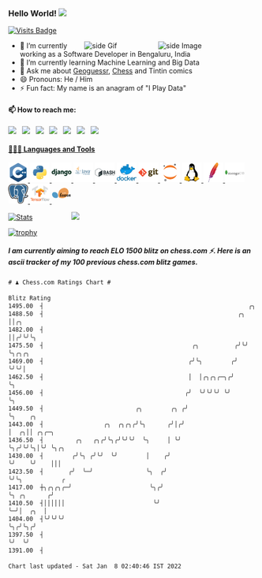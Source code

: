   ### Hello World!  <img src="https://github.com/sciencepal/sciencepal/blob/master/assets/Hi.gif" width="29px">
  [![Visits Badge](https://badges.pufler.dev/visits/sciencepal/sciencepal)](https://badges.pufler.dev/visits/sciencepal/sciencepal)
  
<img src="https://github.com/sciencepal/sciencepal/blob/master/assets/life_balance.gif" alt="side Image" align="right" width="200" height="auto" />
<a href="https://ko-fi.com/sciencepal"> <img src="https://media3.giphy.com/media/ZEB6yFbLnhyQf7g3hn/giphy.gif" alt="side Gif" align="right" width="150" height="auto"/> </a>
  
  - 🔭 I’m currently working as a Software Developer in Bengaluru, India
  - 🌱 I’m currently learning Machine Learning and Big Data
  - 💬 Ask me about [Geoguessr](https://youtu.be/9XFyngt1dk0?t=1268), [Chess](https://www.chess.com/member/sciencepal) and Tintin comics
  - 😄 Pronouns: He / Him
  - ⚡ Fun fact: My name is an anagram of "I Play Data"
  
  #### 📫 How to reach me:
  
  [<img src="https://upload.wikimedia.org/wikipedia/commons/8/83/Steam_icon_logo.svg" width="3.5%"/>](https://steamcommunity.com/id/mongocds/)  &nbsp; [<img src="https://github.com/sciencepal/sciencepal/blob/master/assets/discord-round.svg" width="3.5%"/>](https://discord.gg/MnUUbHe)  &nbsp; [<img src="https://img.icons8.com/color/48/000000/twitter.png" width="3.5%"/>](https://twitter.com/sciencepal)  &nbsp; [<img src="https://img.icons8.com/color/48/000000/linkedin.png" width="3.5%"/>](https://www.linkedin.com/in/adityapal1/)  &nbsp; [<img src="https://img.icons8.com/fluent/48/000000/facebook-new.png" width="3.5%"/>](https://www.facebook.com/sciencepal/)  &nbsp; [<img src="https://img.icons8.com/fluent/48/000000/instagram-new.png" width="3.5%"/>](https://www.instagram.com/aditya_sciencepal/)  &nbsp; <a href="mailto:aditya.pal.science@gmail.com"> <img src="https://img.icons8.com/fluent/48/000000/gmail.png" width="3.5%"/>
  
  #### 👨🏻‍💻 Languages and Tools <br />
  <code><img height="40" src="https://raw.githubusercontent.com/github/explore/80688e429a7d4ef2fca1e82350fe8e3517d3494d/topics/cpp/cpp.png"></code>
  <code><img height="40" src="https://raw.githubusercontent.com/github/explore/80688e429a7d4ef2fca1e82350fe8e3517d3494d/topics/python/python.png"></code>
  <code><img height="40" src="https://raw.githubusercontent.com/github/explore/80688e429a7d4ef2fca1e82350fe8e3517d3494d/topics/django/django.png"></code>
  <code><img height="40" src="https://raw.githubusercontent.com/github/explore/80688e429a7d4ef2fca1e82350fe8e3517d3494d/topics/java/java.png"></code>
  <code><img height="40" src="https://raw.githubusercontent.com/github/explore/80688e429a7d4ef2fca1e82350fe8e3517d3494d/topics/bash/bash.png"></code>
  <code><img height="40" src="https://raw.githubusercontent.com/github/explore/80688e429a7d4ef2fca1e82350fe8e3517d3494d/topics/docker/docker.png"></code>
  <code><img height="40" src="https://raw.githubusercontent.com/github/explore/80688e429a7d4ef2fca1e82350fe8e3517d3494d/topics/git/git.png"></code>
  <code><img height="40" src="https://raw.githubusercontent.com/github/explore/80688e429a7d4ef2fca1e82350fe8e3517d3494d/topics/jupyter-notebook/jupyter-notebook.png"></code>
  <code><img height="40" src="https://raw.githubusercontent.com/github/explore/80688e429a7d4ef2fca1e82350fe8e3517d3494d/topics/linux/linux.png"></code>
  <code><img height="40" src="https://raw.githubusercontent.com/github/explore/80688e429a7d4ef2fca1e82350fe8e3517d3494d/topics/maven/maven.png"></code>
  <code><img height="40" src="https://raw.githubusercontent.com/github/explore/80688e429a7d4ef2fca1e82350fe8e3517d3494d/topics/mongodb/mongodb.png"></code>
  <code><img height="40" src="https://raw.githubusercontent.com/github/explore/80688e429a7d4ef2fca1e82350fe8e3517d3494d/topics/postgresql/postgresql.png"></code>
  <code><img height="40" src="https://raw.githubusercontent.com/github/explore/80688e429a7d4ef2fca1e82350fe8e3517d3494d/topics/tensorflow/tensorflow.png"></code>
  <code><img height="40" src="https://raw.githubusercontent.com/github/explore/80688e429a7d4ef2fca1e82350fe8e3517d3494d/topics/scikit-learn/scikit-learn.png"></code>
  
  [![Stats](https://github-readme-stats.vercel.app/api?username=sciencepal&show_icons=true&theme=radical)](https://github-readme-stats.vercel.app/api?username=sciencepal&show_icons=true&theme=radical)&nbsp; &nbsp; &nbsp; &nbsp; &nbsp; &nbsp; &nbsp; &nbsp; &nbsp; &nbsp; <img src="https://github.com/sciencepal/sciencepal/blob/master/assets/saved.gif" width="195">
  
  [![trophy](https://github-profile-trophy.vercel.app/?username=sciencepal&theme=juicyfresh&no-frame=true&row=1&&margin-w=20&no-bg=true)](https://github-profile-trophy.vercel.app/?username=sciencepal&theme=juicyfresh&no-frame=true&row=1&&margin-w=20&no-bg=true)
  
  ##### I am currently aiming to reach ELO 1500 blitz on chess.com ⚡. Here is an ascii tracker of my 100 previous chess.com blitz games.

  ```
  # ♟︎ Chess.com Ratings Chart #
  
  Blitz Rating
 1495.00  ┤                                                          ╭╮
 1488.50  ┤                                                       ╭╮ ││╭╮
 1482.00  ┤                                                       ││╭╯╰╯╰╮
 1475.50  ┤                                          ╭╮          ╭╯╰╯    ╰╮╭╮╭╮
 1469.00  ┤                                         ╭╯╰╮        ╭╯        ╰╯╰╯│
 1462.50  ┤                                         │  │╭╮╭╮╭─╮╭╯             ╰╮
 1456.00  ┤                                        ╭╯  ╰╯╰╯╰╯ ╰╯               ╰╮
 1449.50  ┤                          ╭╮        ╭╮ ╭╯                            ╰╮    ╭╮
 1443.00  ┤                 ╭╮  ╭╮╭╮╭╯╰╮      ╭╯│╭╯                              │  ╭╮││ ╭╮╭─╮
 1436.50  ┤         ╭╮   ╭╮╭╯╰╮╭╯╰╯╰╯  ╰╮     │ ╰╯                               ╰╮╭╯╰╯╰╮│╰╯ ╰╮╭╮
 1430.00  ┤        ╭╯╰╮ ╭╯╰╯  ╰╯        │    ╭╯                                   ╰╯    ╰╯    │││
 1423.50  ┤       ╭╯  ╰─╯               ╰╮  ╭╯                                                ╰╯╰╮           ╭
 1417.00  ┼╮╭╮╭╮╭─╯                      ╰╮╭╯                                                    ╰╮ ╭╮      ╭╯
 1410.50  ┤││││││                         ╰╯                                                      ╰─╯│  ╭╮  │
 1404.00  ┤╰╯╰╯╰╯                                                                                    ╰╮╭╯╰╮╭╯
 1397.50  ┤                                                                                           ╰╯  ╰╯
 1391.00  ┤

Chart last updated - Sat Jan  8 02:40:46 IST 2022  
  ```
  
